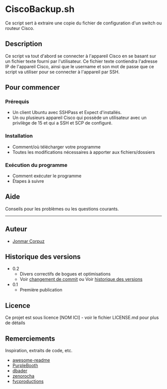 # CiscoBackup.sh

Ce script sert à extraire une copie du fichier de configuration d'un switch ou routeur Cisco.

## Description

Ce script va tout d'abord se connecter à l'appareil Cisco en se basant sur un fichier texte fourni par l'utilisateur. Ce fichier texte contiendra l'adresse IP de l'appareil Cisco, ainsi que le username et son mot de passe que ce script va utiliser pour se connecter à l'appareil par SSH. 

## Pour commencer

### Prérequis

* Un client Ubuntu avec SSHPass et Expect d'installés.
* Un ou plusieurs appareil Cisco qui possède un utilisateur avec un privilège de 15 et qui a SSH et SCP de configuré.

### Installation

* Comment/où télécharger votre programme
* Toutes les modifications nécessaires à apporter aux fichiers/dossiers

### Exécution du programme

* Comment exécuter le programme
* Étapes à suivre

## Aide

Conseils pour les problèmes ou les questions courants.
****

## Auteur

* [Jonmar Corpuz](https://www.linkedin.com/in/jonmarcorpuz/)

## Historique des versions

* 0.2
    * Divers correctifs de bogues et optimisations
    * Voir [changement de commit]() ou Voir [historique des versions]()
* 0.1
    * Première publication

## Licence

Ce projet est sous licence [NOM ICI] - voir le fichier LICENSE.md pour plus de détails

## Remerciements

Inspiration, extraits de code, etc.
* [awesome-readme](https://github.com/matiassingers/awesome-readme)
* [PurpleBooth](https://gist.github.com/PurpleBooth/109311bb0361f32d87a2)
* [dbader](https://github.com/dbader/readme-template)
* [zenorocha](https://gist.github.com/zenorocha/4526327)
* [fvcproductions](https://gist.github.com/fvcproductions/1bfc2d4aecb01a834b46)
